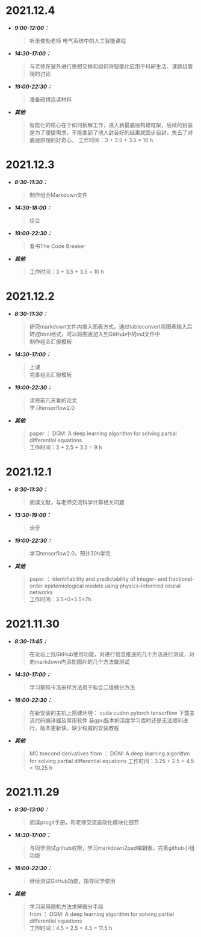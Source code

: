# 2021.12.4
* __*9:00-12:00：*__
    > 听张俊勃老师 电气系统中的人工智能课程
* __*14:30-17:00：*__
    > 与老师在室外进行思想交换和如何将智能化应用于科研生活、课题组管理的讨论  
* __*19:00-22:30：*__
    > 准备硕博连读材料  
* __*其他*__
    > 智能化的核心在于如何拆解工作，进入到最底层构建框架，后续的封装是为了便捷需求，不能拿到了他人封装好的结果就固步自封，失去了对底层原理的好奇心。
    > 工作时间：3 + 3.5 + 3.5 = 10 h  
# 2021.12.3
* __*8:30-11:30：*__
    > 制作组会Markdown文件
* __*14:30-18:00：*__
    > 组会  
* __*19:00-22:30：*__
    > 看书The Code Breaker  
* __*其他*__
    >工作时间：3 + 3.5 + 3.5 = 10 h  
    >  
# 2021.12.2
* __*8:30-11:30：*__
    > 研究markdown文件内插入图表方式，通过tableconvert将图表输入后转成html格式，可以将图表加入到GitHub中的md文件中  
    > 制作组会汇报模板
* __*14:30-17:00：*__
    > 上课  
    > 完善组会汇报模板
* __*19:00-22:30：*__
    > 读完前几天看的论文  
    > 学习tensorflow2.0
* __*其他*__
    >paper ： DGM: A deep learning algorithm for solving partial differential equations  
    >工作时间：3 + 2.5 + 3.5 = 9 h  
    >  
# 2021.12.1
* __*8:30-11:30：*__
    > 阅读文献，与老师交流科学计算相关问题
* __*13:30-19:00：*__
    > 治牙
* __*19:00-22:30：*__
    > 学习tensorflow2.0，预计30h学完
* __*其他*__
    >paper ： Identifiability and predictability of integer- and fractional-order epidemiological models using physics-informed neural networks  
    >工作时间：3.5+0+3.5=7h  
    >  
# 2021.11.30
* __*8:30-11:45：*__
    > 在论坛上找GitHub使用功能，对进行信息推送的几个方法进行测试，对向markdown内添加图片的几个方法做测试
* __*14:30-17:00：*__
    > 学习蒙特卡洛采样方法用于拟合二维微分方法
* __*18:00-22:30：*__
    > 在新安装的主机上搭建环境：
    > cuda cudnn pytorch tensorflow
    > 下载主流代码编译器及常用软件
    > 装gpu版本的深度学习库时还是无法顺利进行，版本更新快，缺少权威的安装教程
* __*其他*__
    >MC toecond derivatives
    >from ： DGM: A deep learning algorithm for solving partial differential equations
    >工作时间：3.25 + 2.5 + 4.5 = 10.25 h  

# 2021.11.29
* __*8:30-13:00：*__
    > 阅读progit手册，和老师交流自动化模块化细节
* __*14:30-17:00：*__
    > 与同学测试github权限，学习markdown2pad编辑器，完善github小组功能
* __*18:00-22:30：*__
    > 继续测试GitHub功能，指导同学使用
* __*其他*__
    >学习采用随机方法求解微分手段  
    >from ： DGM: A deep learning algorithm for solving partial differential equations  
    >工作时间：4.5 + 2.5 + 4.5 = 11.5 h
